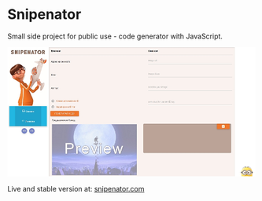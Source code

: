 # Snipenator
Small side project for public use - code generator with JavaScript.

![Snipenator - Poster Image](https://raw.githubusercontent.com/Stilyan-Kangalov/Snipenator/master/assets/snip_poster.jpg "Current Screenshot")

Live and stable version at: [snipenator.com](http://snipenator.com)
